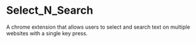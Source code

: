 # Select_N_Search
A chrome extension that allows users to select and search text on multiple websites with a single key press.
